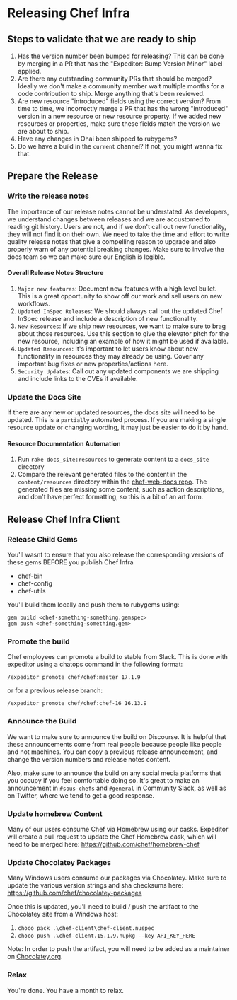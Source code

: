 # Releasing Chef Infra

## Steps to validate that we are ready to ship

  1. Has the version number been bumped for releasing? This can be done by merging in a PR that has the "Expeditor: Bump Version Minor" label applied.
  2. Are there any outstanding community PRs that should be merged? Ideally we don't make a community member wait multiple months for a code contribution to ship. Merge anything that's been reviewed.
  3. Are new resource "introduced" fields using the correct version? From time to time, we incorrectly merge a PR that has the wrong "introduced" version in a new resource or new resource property. If we added new resources or properties, make sure these fields match the version we are about to ship.
  4. Have any changes in Ohai been shipped to rubygems?
  5. Do we have a build in the `current` channel? If not, you might wanna fix that.

## Prepare the Release

### Write the release notes

The importance of our release notes cannot be understated. As developers, we understand changes between releases and we are accustomed to reading git history. Users are not, and if we don't call out new functionality, they will not find it on their own. We need to take the time and effort to write quality release notes that give a compelling reason to upgrade and also properly warn of any potential breaking changes. Make sure to involve the docs team so we can make sure our English is legible.

#### Overall Release Notes Structure

1. `Major new features`: Document new features with a high level bullet. This is a great opportunity to show off our work and sell users on new workflows.
2. `Updated InSpec Releases`: We should always call out the updated Chef InSpec release and include a description of new functionality.
3. `New Resources`: If we ship new resources, we want to make sure to brag about those resources. Use this section to give the elevator pitch for the new resource, including an example of how it might be used if available.
4. `Updated Resources`: It's important to let users know about new functionality in resources they may already be using. Cover any important bug fixes or new properties/actions here.
5. `Security Updates`: Call out any updated components we are shipping and include links to the CVEs if available.

### Update the Docs Site

If there are any new or updated resources, the docs site will need to be updated. This is a `partially` automated process. If you are making a single resource update or changing wording, it may just be easier to do it by hand.

#### Resource Documentation Automation

1. Run `rake docs_site:resources` to generate content to a `docs_site` directory
2. Compare the relevant generated files to the content in the `content/resources` directory within the [chef-web-docs repo](https://github.com/chef/chef-web-docs/). The generated files are missing some content, such as action descriptions, and don't have perfect formatting, so this is a bit of an art form.

## Release Chef Infra Client

### Release Child Gems

You'll wasnt to ensure that you also release the corresponding versions of these gems BEFORE you publish Chef Infra
- chef-bin
- chef-config
- chef-utils

You'll build them locally and push them to rubygems using:
```
gem build <chef-something-something.gemspec>
gem push <chef-something-something.gem>
```

### Promote the build

Chef employees can promote a build to stable from Slack. This is done with expeditor using a chatops command in the following format:

`/expeditor promote chef/chef:master 17.1.9`

or for a previous release branch:

`/expeditor promote chef/chef:chef-16 16.13.9`

### Announce the Build

We want to make sure to announce the build on Discourse. It is helpful that these announcements come from real people because people like people and not machines. You can copy a previous release announcement, and change the version numbers and release notes content.

Also, make sure to announce the build on any social media platforms that you occupy if you feel comfortable doing so. It's great to make an announcement in `#sous-chefs` and `#general` in Community Slack, as well as on Twitter, where we tend to get a good response.

### Update homebrew Content

Many of our users consume Chef via Homebrew using our casks. Expeditor will create a pull request to update the Chef Homebrew cask, which will need to be merged here: https://github.com/chef/homebrew-chef

### Update Chocolatey Packages

Many Windows users consume our packages via Chocolatey. Make sure to update the various version strings and sha checksums here: https://github.com/chef/chocolatey-packages

Once this is updated, you'll need to build / push the artifact to the Chocolatey site from a Windows host:

  1. `choco pack .\chef-client\chef-client.nuspec`
  2. `choco push .\chef-client.15.1.9.nupkg --key API_KEY_HERE`

Note: In order to push the artifact, you will need to be added as a maintainer on [Chocolatey.org](https://chocolatey.org/).

### Relax

You're done. You have a month to relax.
